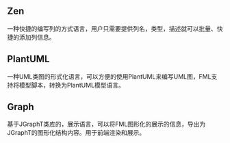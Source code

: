 ## Zen
一种快捷的编写列的方式语言，用户只需要提供列名，类型，描述就可以批量、快捷的添加列信息。

## PlantUML
一种UML类图的形式化语言，可以方便的使用PlantUML来编写UML图，FML支持将模型脚本，转换为PlantUML模型语言。

## Graph
基于JGraphT类库的，展示语言，可以将FML图形化的展示的信息，导出为JGraphT的图形化结构内容。用于前端渲染和展示。